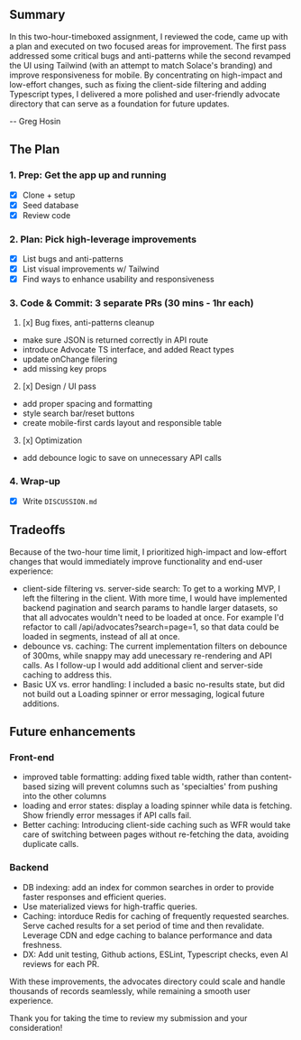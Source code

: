 ## Summary

In this two-hour-timeboxed assignment, I reviewed the code, came up with a plan and executed on two focused areas for improvement. The first pass addressed some critical bugs and anti-patterns while the second revamped the UI using Tailwind (with an attempt to match Solace's branding) and improve responsiveness for mobile. By concentrating on high-impact and low-effort changes, such as fixing the client-side filtering and adding Typescript types, I delivered a more polished and user-friendly advocate directory that can serve as a foundation for future updates.

-- Greg Hosin

## The Plan

### 1. Prep: Get the app up and running

- [x] Clone + setup
- [x] Seed database
- [x] Review code

### 2. Plan: Pick high-leverage improvements

- [x] List bugs and anti-patterns
- [x] List visual improvements w/ Tailwind
- [x] Find ways to enhance usability and responsiveness

### 3. Code & Commit: 3 separate PRs (30 mins - 1hr each)

1. [x] Bug fixes, anti-patterns cleanup

- make sure JSON is returned correctly in API route
- introduce Advocate TS interface, and added React types
- update onChange filering
- add missing key props

2. [x] Design / UI pass

- add proper spacing and formatting
- style search bar/reset buttons
- create mobile-first cards layout and responsible table

3. [x] Optimization

- add debounce logic to save on unnecessary API calls

### 4. Wrap-up

- [x] Write `DISCUSSION.md`

## Tradeoffs

Because of the two-hour time limit, I prioritized high-impact and low-effort changes that would immediately improve functionality and end-user experience:

- client-side filtering vs. server-side search: To get to a working MVP, I left the filtering in the client. With more time, I would have implemented backend pagination and search params to handle larger datasets, so that all advocates wouldn't need to be loaded at once. For example I'd refactor to call /api/advocates?search=page=1, so that data could be loaded in segments, instead of all at once.
- debounce vs. caching: The current implementation filters on debounce of 300ms, while snappy may add unecessary re-rendering and API calls. As I follow-up I would add additional client and server-side caching to address this.
- Basic UX vs. error handling: I included a basic no-results state, but did not build out a Loading spinner or error messaging, logical future additions.

## Future enhancements

### Front-end

- improved table formatting: adding fixed table width, rather than content-based sizing will prevent columns such as 'specialties' from pushing into the other columns
- loading and error states: display a loading spinner while data is fetching. Show friendly error messages if API calls fail.
- Better caching: Introducing client-side caching such as WFR would take care of switching between pages without re-fetching the data, avoiding duplicate calls.

### Backend

- DB indexing: add an index for common searches in order to provide faster responses and efficient queries.
- Use materialized views for high-traffic queries.
- Caching: intorduce Redis for caching of frequently requested searches. Serve cached results for a set period of time and then revalidate. Leverage CDN and edge caching to balance performance and data freshness.
- DX: Add unit testing, Github actions, ESLint, Typescript checks, even AI reviews for each PR.

With these improvements, the advocates directory could scale and handle thousands of records seamlessly, while remaining a smooth user experience.

Thank you for taking the time to review my submission and your consideration!
